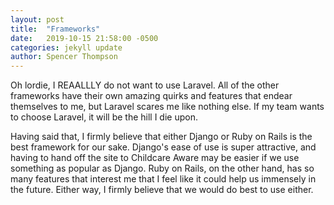 ```yaml
---
layout: post
title:  "Frameworks"
date:   2019-10-15 21:58:00 -0500
categories: jekyll update
author: Spencer Thompson
---
```

Oh lordie, I REAALLLY do not want to use Laravel.  All of the other frameworks have their own amazing quirks and features that endear themselves to me, but Laravel scares me like nothing else.  If my team wants to choose Laravel, it will be the hill I die upon.

Having said that, I firmly believe that either Django or Ruby on Rails is the best framework for our sake.  Django's ease of use is super attractive, and having to hand off the site to Childcare Aware may be easier if we use something as popular as Django.  Ruby on Rails, on the other hand, has so many features that interest me that I feel like it could help us immensely in the future.  Either way, I firmly believe that we would do best to use either.
